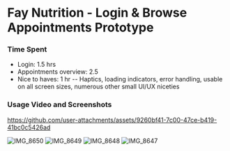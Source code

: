 # Fay Nutrition - Login & Browse Appointments Prototype

### Time Spent

- Login: 1.5 hrs
- Appointments overview: 2.5
- Nice to haves: 1 hr -- Haptics, loading indicators, error handling, usable on all screen sizes, numerous other small UI/UX niceties


### Usage Video and Screenshots
https://github.com/user-attachments/assets/9260bf41-7c00-47ce-b419-41bc0c5426ad

![IMG_8650](https://github.com/user-attachments/assets/513d22dc-48d1-4633-a1a6-2267f1d79ea3)
![IMG_8649](https://github.com/user-attachments/assets/8f6d0a60-fd76-4cfe-96f6-86a0b64cbd7c)
![IMG_8648](https://github.com/user-attachments/assets/ac220332-0cf9-43f4-a98a-bd13265ab26c)
![IMG_8647](https://github.com/user-attachments/assets/b7dadbd3-1093-4131-8183-a8e06510ba09)
